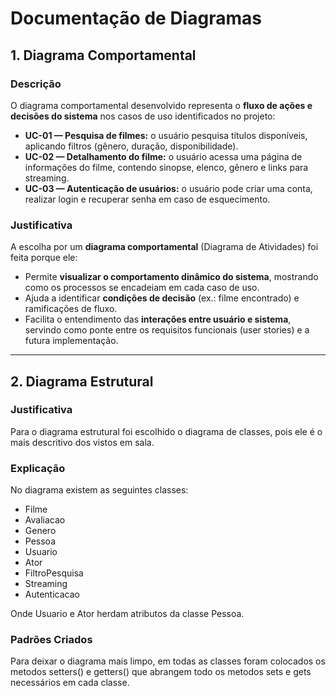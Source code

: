 # Documentação de Diagramas

## 1. Diagrama Comportamental

### Descrição
O diagrama comportamental desenvolvido representa o **fluxo de ações e decisões do sistema** nos casos de uso identificados no projeto:

- **UC-01 — Pesquisa de filmes:** o usuário pesquisa títulos disponíveis, aplicando filtros (gênero, duração, disponibilidade).  
- **UC-02 — Detalhamento do filme:** o usuário acessa uma página de informações do filme, contendo sinopse, elenco, gênero e links para streaming.  
- **UC-03 — Autenticação de usuários:** o usuário pode criar uma conta, realizar login e recuperar senha em caso de esquecimento.

### Justificativa
A escolha por um **diagrama comportamental** (Diagrama de Atividades) foi feita porque ele:

- Permite **visualizar o comportamento dinâmico do sistema**, mostrando como os processos se encadeiam em cada caso de uso.  
- Ajuda a identificar **condições de decisão** (ex.: filme encontrado) e ramificações de fluxo.  
- Facilita o entendimento das **interações entre usuário e sistema**, servindo como ponte entre os requisitos funcionais (user stories) e a futura implementação.

---

## 2. Diagrama Estrutural

### Justificativa

Para o diagrama estrutural foi escolhido o diagrama de classes, pois ele é o mais descritivo dos vistos em sala.

### Explicação
No diagrama existem as seguintes classes:

- Filme
- Avaliacao
- Genero
- Pessoa
- Usuario
- Ator
- FiltroPesquisa
- Streaming
- Autenticacao

Onde Usuario e Ator herdam atributos da classe Pessoa.

### Padrões Criados
Para deixar o diagrama mais limpo, em todas as classes foram colocados os metodos setters() e getters() que abrangem todo os metodos sets e gets necessários em cada classe. 